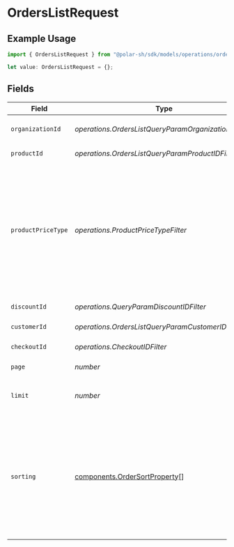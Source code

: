 # OrdersListRequest

## Example Usage

```typescript
import { OrdersListRequest } from "@polar-sh/sdk/models/operations/orderslist.js";

let value: OrdersListRequest = {};
```

## Fields

| Field                                                                                                                                                                                 | Type                                                                                                                                                                                  | Required                                                                                                                                                                              | Description                                                                                                                                                                           |
| ------------------------------------------------------------------------------------------------------------------------------------------------------------------------------------- | ------------------------------------------------------------------------------------------------------------------------------------------------------------------------------------- | ------------------------------------------------------------------------------------------------------------------------------------------------------------------------------------- | ------------------------------------------------------------------------------------------------------------------------------------------------------------------------------------- |
| `organizationId`                                                                                                                                                                      | *operations.OrdersListQueryParamOrganizationIDFilter*                                                                                                                                 | :heavy_minus_sign:                                                                                                                                                                    | Filter by organization ID.                                                                                                                                                            |
| `productId`                                                                                                                                                                           | *operations.OrdersListQueryParamProductIDFilter*                                                                                                                                      | :heavy_minus_sign:                                                                                                                                                                    | Filter by product ID.                                                                                                                                                                 |
| `productPriceType`                                                                                                                                                                    | *operations.ProductPriceTypeFilter*                                                                                                                                                   | :heavy_minus_sign:                                                                                                                                                                    | Filter by product price type. `recurring` will return orders corresponding to subscriptions creations or renewals. `one_time` will return orders corresponding to one-time purchases. |
| `discountId`                                                                                                                                                                          | *operations.QueryParamDiscountIDFilter*                                                                                                                                               | :heavy_minus_sign:                                                                                                                                                                    | Filter by discount ID.                                                                                                                                                                |
| `customerId`                                                                                                                                                                          | *operations.OrdersListQueryParamCustomerIDFilter*                                                                                                                                     | :heavy_minus_sign:                                                                                                                                                                    | Filter by customer ID.                                                                                                                                                                |
| `checkoutId`                                                                                                                                                                          | *operations.CheckoutIDFilter*                                                                                                                                                         | :heavy_minus_sign:                                                                                                                                                                    | Filter by checkout ID.                                                                                                                                                                |
| `page`                                                                                                                                                                                | *number*                                                                                                                                                                              | :heavy_minus_sign:                                                                                                                                                                    | Page number, defaults to 1.                                                                                                                                                           |
| `limit`                                                                                                                                                                               | *number*                                                                                                                                                                              | :heavy_minus_sign:                                                                                                                                                                    | Size of a page, defaults to 10. Maximum is 100.                                                                                                                                       |
| `sorting`                                                                                                                                                                             | [components.OrderSortProperty](../../models/components/ordersortproperty.md)[]                                                                                                        | :heavy_minus_sign:                                                                                                                                                                    | Sorting criterion. Several criteria can be used simultaneously and will be applied in order. Add a minus sign `-` before the criteria name to sort by descending order.               |